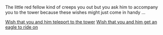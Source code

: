 The little red fellow kind of creeps you out
 but you ask him to accompany you to the tower
  because these wishes might just come in handy ...

[Wish that you and him teleport to the tower](./teleport/teleport.md)
[Wish that you and him get an eagle to ride on](./eagle/eagle.md)